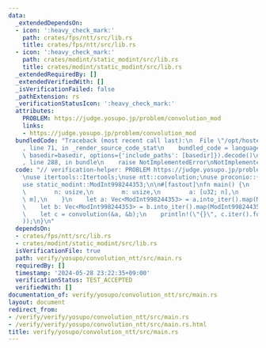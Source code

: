 ```yaml
---
data:
  _extendedDependsOn:
  - icon: ':heavy_check_mark:'
    path: crates/fps/ntt/src/lib.rs
    title: crates/fps/ntt/src/lib.rs
  - icon: ':heavy_check_mark:'
    path: crates/modint/static_modint/src/lib.rs
    title: crates/modint/static_modint/src/lib.rs
  _extendedRequiredBy: []
  _extendedVerifiedWith: []
  _isVerificationFailed: false
  _pathExtension: rs
  _verificationStatusIcon: ':heavy_check_mark:'
  attributes:
    PROBLEM: https://judge.yosupo.jp/problem/convolution_mod
    links:
    - https://judge.yosupo.jp/problem/convolution_mod
  bundledCode: "Traceback (most recent call last):\n  File \"/opt/hostedtoolcache/Python/3.10.14/x64/lib/python3.10/site-packages/onlinejudge_verify/documentation/build.py\"\
    , line 71, in _render_source_code_stat\n    bundled_code = language.bundle(stat.path,\
    \ basedir=basedir, options={'include_paths': [basedir]}).decode()\n  File \"/opt/hostedtoolcache/Python/3.10.14/x64/lib/python3.10/site-packages/onlinejudge_verify/languages/rust.py\"\
    , line 288, in bundle\n    raise NotImplementedError\nNotImplementedError\n"
  code: "// verification-helper: PROBLEM https://judge.yosupo.jp/problem/convolution_mod\n\
    \nuse itertools::Itertools;\nuse ntt::convolution;\nuse proconio::{fastout, input};\n\
    use static_modint::ModInt998244353;\n\n#[fastout]\nfn main() {\n    input! {\n\
    \        n: usize,\n        m: usize,\n        a: [u32; n],\n        b: [u32;\
    \ m],\n    }\n    let a: Vec<ModInt998244353> = a.into_iter().map(ModInt998244353::raw).collect();\n\
    \    let b: Vec<ModInt998244353> = b.into_iter().map(ModInt998244353::raw).collect();\n\
    \    let c = convolution(&a, &b);\n    println!(\"{}\", c.iter().format(\" \"\
    ));\n}\n"
  dependsOn:
  - crates/fps/ntt/src/lib.rs
  - crates/modint/static_modint/src/lib.rs
  isVerificationFile: true
  path: verify/yosupo/convolution_ntt/src/main.rs
  requiredBy: []
  timestamp: '2024-05-28 23:22:35+09:00'
  verificationStatus: TEST_ACCEPTED
  verifiedWith: []
documentation_of: verify/yosupo/convolution_ntt/src/main.rs
layout: document
redirect_from:
- /verify/verify/yosupo/convolution_ntt/src/main.rs
- /verify/verify/yosupo/convolution_ntt/src/main.rs.html
title: verify/yosupo/convolution_ntt/src/main.rs
---
```

